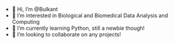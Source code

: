 - 👋 Hi, I’m @Bulkant
- 👀 I’m interested in Biological and Biomedical Data Analysis and Computing
- 🌱 I’m currently learning Python, still a newbie though!
- 💞️ I’m looking to collaborate on any projects!

<!---
Bulkant/Bulkant is a ✨ special ✨ repository because its `README.md` (this file) appears on your GitHub profile.
You can click the Preview link to take a look at your changes.
--->
